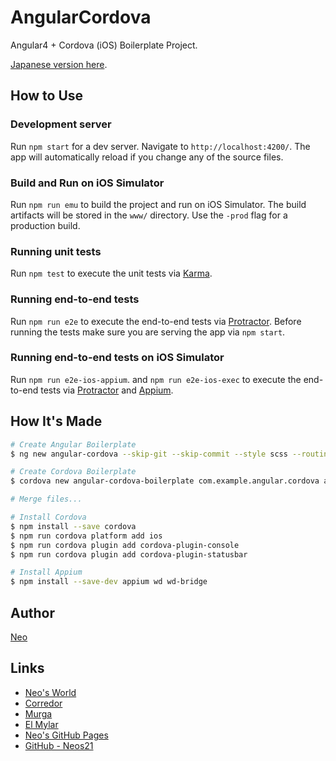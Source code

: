 # AngularCordova

Angular4 + Cordova (iOS) Boilerplate Project.

[Japanese version here](./README.ja.md).


## How to Use

### Development server

Run `npm start` for a dev server. Navigate to `http://localhost:4200/`. The app will automatically reload if you change any of the source files.

### Build and Run on iOS Simulator

Run `npm run emu` to build the project and run on iOS Simulator. The build artifacts will be stored in the `www/` directory. Use the `-prod` flag for a production build.

### Running unit tests

Run `npm test` to execute the unit tests via [Karma](https://karma-runner.github.io).

### Running end-to-end tests

Run `npm run e2e` to execute the end-to-end tests via [Protractor](http://www.protractortest.org/). Before running the tests make sure you are serving the app via `npm start`.

### Running end-to-end tests on iOS Simulator

Run `npm run e2e-ios-appium`. and `npm run e2e-ios-exec` to execute the end-to-end tests via [Protractor](http://www.protractortest.org/) and [Appium](http://appium.io/).


## How It's Made

```sh
# Create Angular Boilerplate
$ ng new angular-cordova --skip-git --skip-commit --style scss --routing

# Create Cordova Boilerplate
$ cordova new angular-cordova-boilerplate com.example.angular.cordova angular-cordova

# Merge files...

# Install Cordova
$ npm install --save cordova
$ npm run cordova platform add ios
$ npm run cordova plugin add cordova-plugin-console
$ npm run cordova plugin add cordova-plugin-statusbar

# Install Appium
$ npm install --save-dev appium wd wd-bridge 
```


## Author

[Neo](http://neo.s21.xrea.com/)


## Links

- [Neo's World](http://neo.s21.xrea.com/)
- [Corredor](http://neos21.hatenablog.com/)
- [Murga](http://neos21.hatenablog.jp/)
- [El Mylar](http://neos21.hateblo.jp/)
- [Neo's GitHub Pages](https://neos21.github.io/)
- [GitHub - Neos21](https://github.com/Neos21/)
